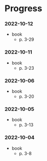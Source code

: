 # Progress

### 2022-10-12
- book
  - p. 3-29

### 2022-10-11
- book
  - p. 3-23

### 2022-10-06
- book
  - p. 3-20

### 2022-10-05
- book
  - p. 3-13

### 2022-10-04
- book
  - p. 3-8
